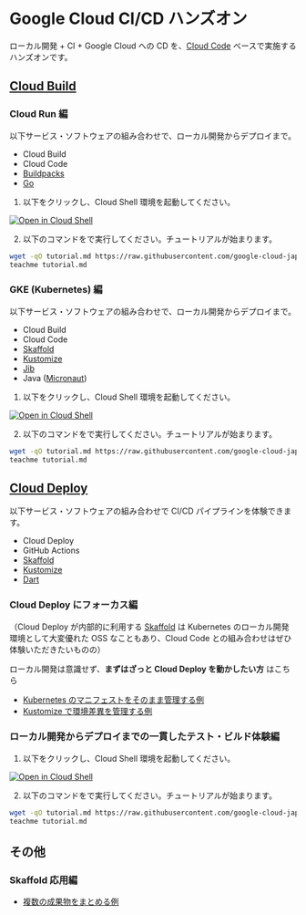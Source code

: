 # Google Cloud CI/CD ハンズオン

ローカル開発 + CI + Google Cloud への CD を、[Cloud Code](https://cloud.google.com/code?hl=ja) ベースで実施するハンズオンです。

## [Cloud Build](https://cloud.google.com/build?hl=ja)

### Cloud Run 編

以下サービス・ソフトウェアの組み合わせで、ローカル開発からデプロイまで。

- Cloud Build
- Cloud Code
- [Buildpacks](https://github.com/GoogleCloudPlatform/buildpacks)
- [Go](https://golang.org/)

1. 以下をクリックし、Cloud Shell 環境を起動してください。

[![Open in Cloud Shell](https://gstatic.com/cloudssh/images/open-btn.svg)](https://console.cloud.google.com/home/dashboard?cloudshell=true)

2. 以下のコマンドをで実行してください。チュートリアルが始まります。

```bash
wget -qO tutorial.md https://raw.githubusercontent.com/google-cloud-japan/appdev-cicd-handson/main/cloud-build/cloud-run.md
teachme tutorial.md
```

### GKE (Kubernetes) 編

以下サービス・ソフトウェアの組み合わせで、ローカル開発からデプロイまで。

- Cloud Build
- Cloud Code
- [Skaffold](https://skaffold.dev/)
- [Kustomize](https://kustomize.io/)
- [Jib](https://github.com/GoogleContainerTools/jib)
- Java ([Micronaut](https://micronaut.io/)) 

1. 以下をクリックし、Cloud Shell 環境を起動してください。

[![Open in Cloud Shell](https://gstatic.com/cloudssh/images/open-btn.svg)](https://console.cloud.google.com/home/dashboard?cloudshell=true)

2. 以下のコマンドをで実行してください。チュートリアルが始まります。

```bash
wget -qO tutorial.md https://raw.githubusercontent.com/google-cloud-japan/appdev-cicd-handson/main/cloud-build/kubernetes.md
teachme tutorial.md
```

## [Cloud Deploy](https://cloud.google.com/deploy?hl=ja)

以下サービス・ソフトウェアの組み合わせで CI/CD パイプラインを体験できます。

- Cloud Deploy
- GitHub Actions
- [Skaffold](https://skaffold.dev/)
- [Kustomize](https://kustomize.io/)
- [Dart](https://dart.dev/)

### Cloud Deploy にフォーカス編

（Cloud Deploy が内部的に利用する [Skaffold](https://skaffold.dev/) は Kubernetes のローカル開発環境として大変優れた OSS なこともあり、Cloud Code との組み合わせはぜひ体験いただきたいものの）

ローカル開発は意識せず、**まずはざっと Cloud Deploy を動かしたい方** はこちら

- [Kubernetes のマニフェストをそのまま管理する例](https://github.com/google-cloud-japan/appdev-cicd-handson/tree/main/cloud-deploy/sample-resources/default)
- [Kustomize で環境差異を管理する例](https://github.com/google-cloud-japan/appdev-cicd-handson/tree/main/cloud-deploy/sample-resources/kustomize)

### ローカル開発からデプロイまでの一貫したテスト・ビルド体験編

1. 以下をクリックし、Cloud Shell 環境を起動してください。

[![Open in Cloud Shell](https://gstatic.com/cloudssh/images/open-btn.svg)](https://console.cloud.google.com/home/dashboard?cloudshell=true)

2. 以下のコマンドをで実行してください。チュートリアルが始まります。

```bash
wget -qO tutorial.md https://raw.githubusercontent.com/google-cloud-japan/appdev-cicd-handson/main/cloud-deploy/basic.md
teachme tutorial.md
```

## その他

### Skaffold 応用編

- [複数の成果物をまとめる例](https://github.com/google-cloud-japan/appdev-cicd-handson/tree/main/others/sample-resources/multi-apps)

